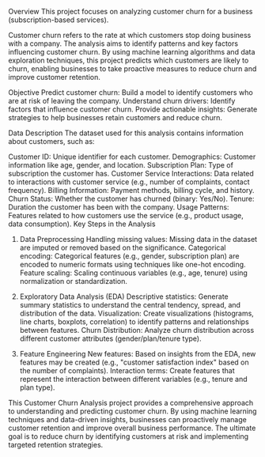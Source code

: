 Overview
This project focuses on analyzing customer churn for a business (subscription-based services). 

Customer churn refers to the rate at which customers stop doing business with a company. The analysis aims to identify patterns and key factors influencing customer churn. 
By using machine learning algorithms and data exploration techniques, this project predicts which customers are likely to churn, enabling businesses to take proactive measures 
to reduce churn and improve customer retention.

Objective
Predict customer churn: Build a model to identify customers who are at risk of leaving the company.
Understand churn drivers: Identify factors that influence customer churn.
Provide actionable insights: Generate strategies to help businesses retain customers and reduce churn.

Data Description
The dataset used for this analysis contains information about customers, such as:

Customer ID: Unique identifier for each customer.
Demographics: Customer information like age, gender, and location.
Subscription Plan: Type of subscription the customer has.
Customer Service Interactions: Data related to interactions with customer service (e.g., number of complaints, contact frequency).
Billing Information: Payment methods, billing cycle, and history.
Churn Status: Whether the customer has churned (binary: Yes/No).
Tenure: Duration the customer has been with the company.
Usage Patterns: Features related to how customers use the service (e.g., product usage, data consumption).
Key Steps in the Analysis

1. Data Preprocessing
Handling missing values: Missing data in the dataset are imputed or removed based on the significance.
Categorical encoding: Categorical features (e.g., gender, subscription plan) are encoded to numeric formats using techniques like one-hot encoding.
Feature scaling: Scaling continuous variables (e.g., age, tenure) using normalization or standardization.

2. Exploratory Data Analysis (EDA)
Descriptive statistics: Generate summary statistics to understand the central tendency, spread, and distribution of the data.
Visualization: Create visualizations (histograms, line charts, boxplots, correlation) to identify patterns and relationships between features.
Churn Distribution: Analyze churn distribution across different customer attributes (gender/plan/tenure type).

3. Feature Engineering
New features: Based on insights from the EDA, new features may be created (e.g., "customer satisfaction index" based on the number of complaints).
Interaction terms: Create features that represent the interaction between different variables (e.g., tenure and plan type).

This Customer Churn Analysis project provides a comprehensive approach to understanding and predicting customer churn. By using machine learning techniques and data-driven insights, businesses can proactively manage customer retention and improve overall business performance. The ultimate goal is to reduce churn by identifying customers at risk and implementing targeted retention strategies.

